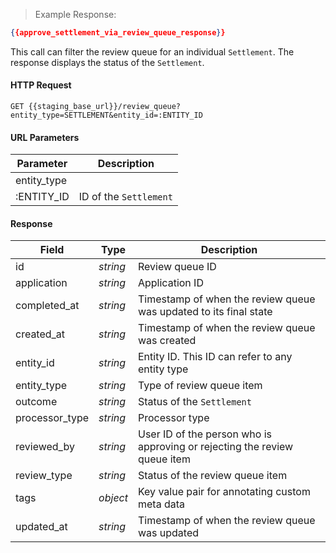 > Example Response:

```json
{{approve_settlement_via_review_queue_response}}
```

This call can filter the review queue for an individual `Settlement`. The response displays the status of the `Settlement`.   

#### HTTP Request

`GET {{staging_base_url}}/review_queue?entity_type=SETTLEMENT&entity_id=:ENTITY_ID`

#### URL Parameters

Parameter | Description
--------- | -------------------------------------------------------------------
entity_type |
:ENTITY_ID | ID of the `Settlement`


#### Response

Field | Type | Description
----- | ---- | -----------
id | *string*    | Review queue ID
application | *string* | Application ID
completed_at | *string* | Timestamp of when the review queue was updated to its final state
created_at | *string* | Timestamp of when the review queue was created
entity_id | *string* | Entity ID. This ID can refer to any entity type
entity_type | *string* | Type of review queue item
outcome | *string* | Status of the `Settlement`
processor_type | *string* | Processor type
reviewed_by | *string* | User ID of the person who is approving or rejecting the review queue item
review_type | *string* | Status of the review queue item
tags  | *object* | Key value pair for annotating custom meta data
updated_at | *string* | Timestamp of when the review queue was updated
